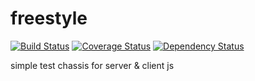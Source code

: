 # freestyle
[![Build Status](https://travis-ci.org/zanuka/freestyle.svg)](https://travis-ci.org/zanuka/freestyle) [![Coverage Status](https://coveralls.io/repos/zanuka/freestyle/badge.svg?branch=master&service=github)](https://coveralls.io/github/zanuka/freestyle?branch=master) [![Dependency Status](https://david-dm.org/zanuka/freestyle.svg)](https://david-dm.org/zanuka/freestyle)

simple test chassis for server & client js